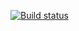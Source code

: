 [![Build status](https://ci.appveyor.com/api/projects/status/ukmxlbh28549l0uo?svg=true)](https://ci.appveyor.com/project/Volzhentsev/ajs8-2)
